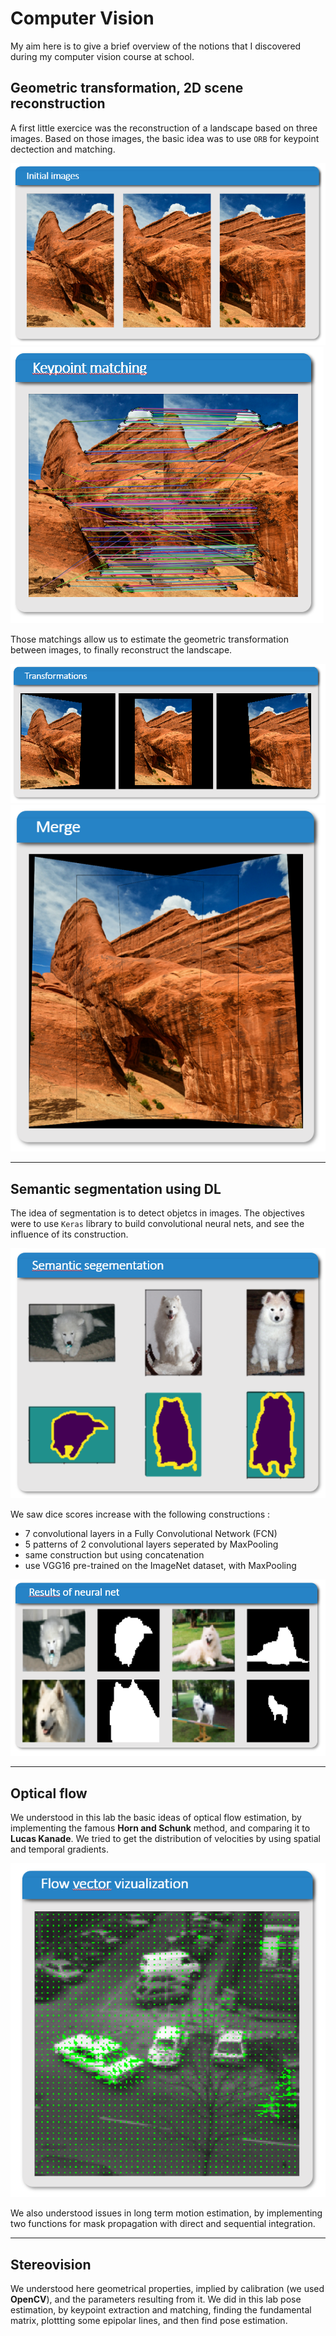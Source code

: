 # Computer Vision

My aim here is to give a brief overview of the notions that I discovered during my computer vision course at school.

## Geometric transformation, 2D scene reconstruction

A first little exercice was the reconstruction of a landscape based on three images. Based on those images, the basic idea was to use `ORB` for keypoint dectection and matching. 

![alt text](/images/computer_vision/img1.PNG "Initial images")
![alt text](/images/computer_vision/img2.PNG "Keypoint matching")

Those matchings allow us to estimate the geometric transformation between images, to finally reconstruct the landscape. 

![alt text](/images/computer_vision/img3.PNG "Transformation")
![alt text](/images/computer_vision/img4.PNG "Merging")

---

## Semantic segmentation using DL


The idea of segmentation is to detect objetcs in images. The objectives were to use `Keras` library to build convolutional neural nets, and see the influence of its construction. 

![alt text](/images/computer_vision/img5.PNG "Deep learning method")

We saw dice scores increase with the following constructions : 
- 7 convolutional layers in a Fully Convolutional Network (FCN)
- 5 patterns of 2 convolutional layers seperated by MaxPooling 
- same construction but using concatenation
- use VGG16 pre-trained on the ImageNet dataset, with MaxPooling

![alt text](/images/computer_vision/img6.PNG "Results")


---

## Optical flow

We understood in this lab the basic ideas of optical flow estimation, by implementing the famous **Horn and Schunk** method, and comparing it to **Lucas Kanade**. We tried to get the distribution of velocities by using spatial and temporal gradients.

![alt text](/images/computer_vision/img7.PNG "Optical flow")

We also understood issues in long term motion estimation, by implementing two functions for mask propagation with direct and sequential integration. 

---

## Stereovision

We understood here geometrical properties, implied by calibration (we used **OpenCV**), and the parameters resulting from it.
We did in this lab pose estimation, by keypoint extraction and matching, finding the fundamental matrix, plottting some epipolar lines, and then find pose estimation.


